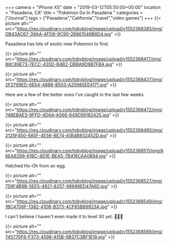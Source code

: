 +++
camera = "iPhone XS"
date = "2019-03-12T05:50:00+00:00"
location = "Pasadena, CA"
title = "Pokémon Go In Pasadena "
categories = ["Journal"]
tags = ["Pasadena","California","travel","video games"]
+++
{{< picture alt="" src="https://res.cloudinary.com/tobyblog/image/upload/v1552368385/img/DB43AC67-39AA-4FD9-9C90-2B861549B6D4.jpg" >}}
<!--more-->

Pasadena has lots of exotic new Pokemon to find.

{{< picture alt="" src="https://res.cloudinary.com/tobyblog/image/upload/v1552368417/img/B8C89E73-7ECC-435D-B4B2-DBBA9D9B7FBA.jpg" >}}

{{< picture alt="" src="https://res.cloudinary.com/tobyblog/image/upload/v1552368437/img/2F2799ED-6E64-4888-B503-A25985EE4171.jpg" >}}

Here are a few of the better ones I've caught in the last few weeks.

{{< picture alt="" src="https://res.cloudinary.com/tobyblog/image/upload/v1552368472/img/74BEBAE3-9FFD-4D6A-A566-649D56182425.jpg" >}}

{{< picture alt="" src="https://res.cloudinary.com/tobyblog/image/upload/v1552368490/img/2125F450-685F-4E56-BE74-A1B4B832452D.jpg" >}}

{{< picture alt="" src="https://res.cloudinary.com/tobyblog/image/upload/v1552368511/img/A6EA8299-61BC-4D1E-BEA5-7B416CAA0894.jpg" >}}

Hatched Ho-Oh from an egg.

{{< picture alt="" src="https://res.cloudinary.com/tobyblog/image/upload/v1552368527/img/759F4B9B-5EE5-4821-8257-98699ED47A6D.jpg" >}}

{{< picture alt="" src="https://res.cloudinary.com/tobyblog/image/upload/v1552368549/img/1BC4706F-1382-41D8-B373-4CF65B89923A.jpg" >}}

I can't believe I haven't even made it to level 30 yet. 🤦🏻‍♂️


{{< picture alt="" src="https://res.cloudinary.com/tobyblog/image/upload/v1552368569/img/745770F6-F373-4598-A15B-9B37C3BF1619.jpg" >}}